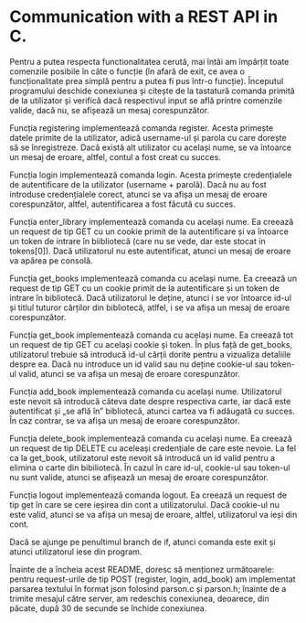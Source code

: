 # Communication with a REST API in C.

   Pentru a putea respecta functionalitatea cerută, mai întâi am împărțit toate
comenzile posibile în câte o funcție (în afară de exit, ce avea o
funcționalitate prea simplă pentru a putea fi pus într-o funcție). Începutul
programului deschide conexiunea și citește de la tastatură comanda primită de la
utilizator și verifică dacă respectivul input se află printre comenzile valide,
dacă nu, se afișează un mesaj corespunzător.

   Funcția registering implementează comanda register. Acesta primește datele 
primite de la utilizator, adică username-ul și parola cu care dorește să se 
înregistreze. Dacă există alt utilizator cu același nume, se va întoarce un 
mesaj de eroare, altfel, contul a fost creat cu succes.

   Funcția login implementează comanda login. Acesta primește credențialele de 
autentificare de la utilizator (username + parolă). Dacă nu au fost introduse 
credențialele corect, atunci se va afișa un mesaj de eroare corespunzător, 
altfel, autentificarea a fost făcută cu succes.

   Funcția enter_library implementează comanda cu același nume. Ea creează un 
request de tip GET cu un cookie primit de la autentificare și va întoarce un 
token de intrare în biibliotecă (care nu se vede, dar este stocat in tokens[0]).
Dacă utilizatorul nu este autentificat, atunci un mesaj de eroare va apărea pe 
consolă.

   Funcția get_books implementează comanda cu același nume. Ea creează un 
request de tip GET cu un cookie primit de la autentificare și un token de 
intrare în bibliotecă. Dacă utilizatorul le deține, atunci i se vor întoarce 
id-ul și titlul tuturor cărților din bibliotecă, atlfel, i se va afișa un mesaj 
de eroare corespunzător.

   Funcția get_book implementează comanda cu același nume. Ea creează tot un 
request de tip GET cu același cookie și token. În plus față de get_books, 
utilizatorul trebuie să introducă id-ul cărții dorite pentru a vizualiza 
detaliile despre ea. Dacă nu introduce un id valid sau nu deține cookie-ul sau 
token-ul valid, atunci se va afișa un mesaj de eroare corespunzător.

   Funcția add_book implementează comanda cu același nume. Utilizatorul este 
nevoit să introducă câteva date despre respectiva carte, iar dacă este 
autentificat și „se află în” bibliotecă, atunci cartea va fi adăugată cu succes.
În caz contrar, se va afișa un mesaj de eroare corespunzător.

   Funcția delete_book implementează comanda cu același nume. Ea creează un 
request de tip DELETE cu aceleași credențiale de care este nevoie. La fel ca la 
get_book, utilizatorul este nevoit să introducă un id valid pentru a elimina o 
carte din bibiliotecă. În cazul în care id-ul, cookie-ul sau token-ul nu sunt 
valide, atunci se afișează un mesaj de eroare corespunzător.

   Funcția logout implementează comanda logout. Ea creează un request de tip 
get în care se cere ieșirea din cont a utilizatorului. Dacă cookie-ul nu este 
valid, atunci se va afișa un mesaj de eroare, altfel, utilizatorul va ieși din 
cont.

   Dacă se ajunge pe penultimul branch de if, atunci comanda este exit și 
atunci utilizatorul iese din program.

   Înainte de a încheia acest README, doresc să menționez următoarele: pentru 
request-urile de tip POST (register, login, add_book) am implementat parsarea 
textului în format json folosind parson.c și parson.h; înainte de a trimite 
mesajul către server, am redeschis conexiunea, deoarece, din păcate, după 30 de 
secunde se închide conexiunea.
